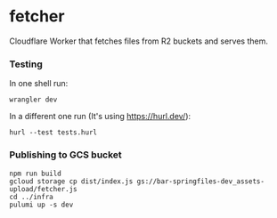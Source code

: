 fetcher
=======

Cloudflare Worker that fetches files from R2 buckets and serves them.

### Testing

In one shell run:

```
wrangler dev
```

In a different one run (It's using https://hurl.dev/):

```
hurl --test tests.hurl
```

### Publishing to GCS bucket

```
npm run build
gcloud storage cp dist/index.js gs://bar-springfiles-dev_assets-upload/fetcher.js
cd ../infra
pulumi up -s dev
```
